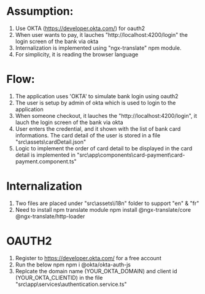
# Assumption:
1. Use OKTA (https://developer.okta.com/) for oauth2
2. When user wants to pay, it lauches "http://localhost:4200/login" the login screen of the bank via okta
3. Internalization is implemented using  "ngx-translate" npm module. 
4. For simplicity, it is reading the browser language

# Flow:
1. The application uses 'OKTA' to simulate bank login using oauth2
2. The user is setup by admin of okta which is used to login to the application
3. When someone checkout, it lauches the "http://localhost:4200/login", it lauch the login screen of the bank via okta
4. User enters the credential, and it shown with the list of bank card informations.
  The card detail of the user is stored in a file "src\assets\cardDetail.json"
5. Logic to implement the order of card detail to be displayed in the card detail is implemented in "src\app\components\card-payment\card-payment.component.ts"



# Internalization
1. Two files are placed under "src\assets\i18n" folder to support "en" & "fr"
2. Need to install npm translate module
npm install @ngx-translate/core @ngx-translate/http-loader

# OAUTH2
1. Register to https://developer.okta.com/ for a free account
2. Run the below npm
   npm i @okta/okta-auth-js
3. Replcate the domain name (YOUR_OKTA_DOMAIN) and client id (YOUR_OKTA_CLIENTID) in the file "src\app\services\authentication.service.ts"

 